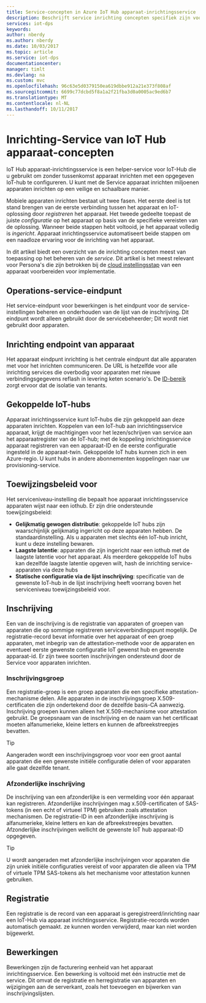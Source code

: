 ```yaml
---
title: Service-concepten in Azure IoT Hub apparaat-inrichtingsservice | Microsoft Docs
description: Beschrijft service inrichting concepten specifiek zijn voor apparaten met DP's en IoT-Hub
services: iot-dps
keywords: 
author: nberdy
ms.author: nberdy
ms.date: 10/03/2017
ms.topic: article
ms.service: iot-dps
documentationcenter: 
manager: timlt
ms.devlang: na
ms.custom: mvc
ms.openlocfilehash: 96c63e5d0379150ea619dbbe912a21e373f808af
ms.sourcegitcommit: 6699c77dcbd5f8a1a2f21fba3d0a0005ac9ed6b7
ms.translationtype: MT
ms.contentlocale: nl-NL
ms.lasthandoff: 10/11/2017
---
```

# <a name="iot-hub-device-provisioning-service-concepts"></a>Inrichting-Service van IoT Hub apparaat-concepten

IoT Hub apparaat-inrichtingsservice is een helper-service voor IoT-Hub die u gebruikt om zonder tussenkomst apparaat inrichten met een opgegeven IoT-hub te configureren. U kunt met de Service apparaat inrichten miljoenen apparaten inrichten op een veilige en schaalbare manier.

Mobiele apparaten inrichten bestaat uit twee fasen. Het eerste deel is tot stand brengen van de eerste verbinding tussen het apparaat en IoT-oplossing door *registreren* het apparaat. Het tweede gedeelte toepast de juiste *configuratie* op het apparaat op basis van de specifieke vereisten van de oplossing. Wanneer beide stappen hebt voltooid, je het apparaat volledig is *ingericht*. Apparaat inrichtingsservice automatiseert beide stappen om een naadloze ervaring voor de inrichting van het apparaat.

In dit artikel biedt een overzicht van de inrichting concepten meest van toepassing op het beheren van de *service*. Dit artikel is het meest relevant voor Persona's die zijn betrokken bij de [cloud instellingsstap](about-iot-dps.md#cloud-setup-step) van een apparaat voorbereiden voor implementatie.

## <a name="service-operations-endpoint"></a>Operations-service-eindpunt

Het service-eindpunt voor bewerkingen is het eindpunt voor de service-instellingen beheren en onderhouden van de lijst van de inschrijving. Dit eindpunt wordt alleen gebruikt door de servicebeheerder; Dit wordt niet gebruikt door apparaten.

## <a name="device-provisioning-endpoint"></a>Inrichting endpoint van apparaat

Het apparaat eindpunt inrichting is het centrale eindpunt dat alle apparaten met voor het inrichten communiceren. De URL is hetzelfde voor alle inrichting services die overbodig voor apparaten met nieuwe verbindingsgegevens reflash in levering keten scenario's. De [ID-bereik](#id-scope) zorgt ervoor dat de isolatie van tenants.

## <a name="linked-iot-hubs"></a>Gekoppelde IoT-hubs

Apparaat inrichtingsservice kunt IoT-hubs die zijn gekoppeld aan deze apparaten inrichten. Koppelen van een IoT-hub aan inrichtingsservice apparaat, krijgt de machtigingen voor het lezen/schrijven van service aan het apparaatregister van de IoT-hub; met de koppeling inrichtingsservice apparaat registreren van een apparaat-ID en de eerste configuratie ingesteld in de apparaat-twin. Gekoppelde IoT hubs kunnen zich in een Azure-regio. U kunt hubs in andere abonnementen koppelingen naar uw provisioning-service.

## <a name="allocation-policy"></a>Toewijzingsbeleid voor

Het serviceniveau-instelling die bepaalt hoe apparaat inrichtingsservice apparaten wijst naar een iothub. Er zijn drie ondersteunde toewijzingsbeleid:
* **Gelijkmatig gewogen distributie**: gekoppelde IoT hubs zijn waarschijnlijk gelijkmatig ingericht op deze apparaten hebben. De standaardinstelling. Als u apparaten met slechts één IoT-hub inricht, kunt u deze instelling bewaren.
* **Laagste latentie**: apparaten die zijn ingericht naar een iothub met de laagste latentie voor het apparaat. Als meerdere gekoppelde IoT hubs kan dezelfde laagste latentie opgeven wilt, hash de inrichting service-apparaten via deze hubs
* **Statische configuratie via de lijst inschrijving**: specificatie van de gewenste IoT-hub in de lijst inschrijving heeft voorrang boven het serviceniveau toewijzingsbeleid voor.

## <a name="enrollment"></a>Inschrijving

Een van de inschrijving is de registratie van apparaten of groepen van apparaten die op sommige registreren serviceverbindingspunt mogelijk. De registratie-record bevat informatie over het apparaat of een groep apparaten, met inbegrip van de attestation-methode voor de apparaten en eventueel eerste gewenste configuratie IoT gewenst hub en gewenste apparaat-id. Er zijn twee soorten inschrijvingen ondersteund door de Service voor apparaten inrichten.

### <a name="enrollment-group"></a>Inschrijvingsgroep

Een registratie-groep is een groep apparaten die een specifieke attestation-mechanisme delen. Alle apparaten in de inschrijvingsgroep X.509-certificaten die zijn ondertekend door de dezelfde basis-CA aanwezig. Inschrijving groepen kunnen alleen het X.509-mechanisme voor attestation gebruikt. De groepsnaam van de inschrijving en de naam van het certificaat moeten alfanumerieke, kleine letters en kunnen de afbreekstreepjes bevatten.

> [!TIP]
> Aangeraden wordt een inschrijvingsgroep voor voor een groot aantal apparaten die een gewenste initiële configuratie delen of voor apparaten alle gaat dezelfde tenant.

### <a name="individual-enrollment"></a>Afzonderlijke inschrijving

De inschrijving van een afzonderlijke is een vermelding voor één apparaat kan registreren. Afzonderlijke inschrijvingen mag x.509-certificaten of SAS-tokens (in een echt of virtueel TPM) gebruiken zoals attestation mechanismen. De registratie-ID in een afzonderlijke inschrijving is alfanumerieke, kleine letters en kan de afbreekstreepjes bevatten. Afzonderlijke inschrijvingen wellicht de gewenste IoT hub apparaat-ID opgegeven.

> [!TIP]
> U wordt aangeraden met afzonderlijke inschrijvingen voor apparaten die zijn uniek initiële configuraties vereist of voor apparaten die alleen via TPM of virtuele TPM SAS-tokens als het mechanisme voor attestation kunnen gebruiken.

## <a name="registration"></a>Registratie

Een registratie is de record van een apparaat is geregistreerd/inrichting naar een IoT-Hub via apparaat inrichtingsservice. Registratie-records worden automatisch gemaakt. ze kunnen worden verwijderd, maar kan niet worden bijgewerkt.

## <a name="operations"></a>Bewerkingen

Bewerkingen zijn de facturering eenheid van het apparaat inrichtingsservice. Een bewerking is voltooid met één instructie met de service. Dit omvat de registratie en herregistratie van apparaten en wijzigingen aan de serverkant, zoals het toevoegen en bijwerken van inschrijvingslijsten.
